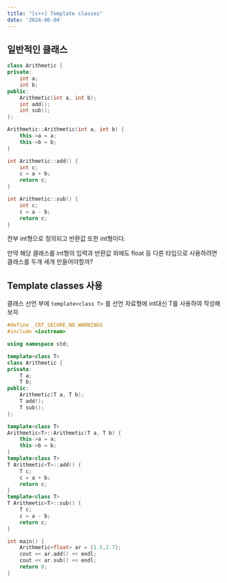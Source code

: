```yaml
---
title: "[c++] Template classes"
date: '2024-06-04'
---
```

## 일반적인 클래스
```cpp
class Arithmetic {
private:
	int a;
	int b;
public:
	Arithmetic(int a, int b);
	int add();
	int sub();
};

Arithmetic::Arithmetic(int a, int b) {
	this->a = a;
	this->b = b;
}

int Arithmetic::add() {
	int c;
	c = a + b;
	return c;
}

int Arithmetic::sub() {
	int c;
	c = a - b;
	return c;
}
```
전부 int형으로 정의되고 반환값 또한 int형이다.

만약 해당 클래스를 int형의 입력과 반환값 외에도 float 등 다른 타입으로 사용하려면 클래스를 두개 세개 만들어야할까?

## Template classes 사용
클래스 선언 부에 ```template<class T>``` 를 선언
자료형에 int대신 T를 사용하여 작성해보자
```cpp
#define _CRT_SECURE_NO_WARNINGS
#include <iostream>

using namespace std;

template<class T>
class Arithmetic {
private:
	T a;
	T b;
public:
	Arithmetic(T a, T b);
	T add();
	T sub();
};

template<class T>
Arithmetic<T>::Arithmetic(T a, T b) {
	this->a = a;
	this->b = b;
}
template<class T>
T Arithmetic<T>::add() {
	T c;
	c = a + b;
	return c;
}
template<class T>
T Arithmetic<T>::sub() {
	T c;
	c = a - b;
	return c;
}

int main() {
	Arithmetic<float> ar = {1.5,2.7};
	cout << ar.add() << endl;
	cout << ar.sub() << endl;
	return 0;
}
```